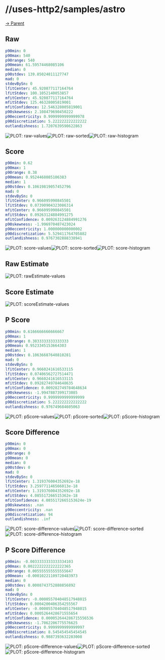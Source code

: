 
# //uses-http2/samples/astro

[→ Parent](../..)


## Raw


```yaml
p90min: 0
p90max: 540
p90range: 540
p90mean: 61.59574468085106
median: 0
p90stdev: 139.85024811127747
mad: 0
stdevBySn: 0
lfitCenter: 45.920877117164764
lfitStdev: 100.1052140053857
mfitCenter: 45.920877117164764
mfitStdev: 125.46328005819001
mfitConfidence: 12.546328005819001
p90skewness: 2.108479690450222
p90eccentricity: 0.9999999999999978
p90discretization: 5.222222222222222
outlandishness: 1.7207639590622863

```

![PLOT: raw-values](./raw/values.svg)![PLOT: raw-sorted](./raw/sorted.svg)![PLOT: raw-histogram](./raw/histogram.svg)
## Score


```yaml
p90min: 0.62
p90max: 1
p90range: 0.38
p90mean: 0.9524468085106383
median: 1
p90stdev: 0.10619819057452796
mad: 0
stdevBySn: 0
lfitCenter: 0.966095990845501
lfitStdev: 0.07390904323086314
mfitCenter: 0.966095990845501
mfitStdev: 0.09263124884991275
mfitConfidence: 0.009263124884991276
p90skewness: -1.996970487423024
p90eccentricity: 1.000000000000002
p90discretization: 5.529411764705882
outlandishness: 0.9767302888338941

```

![PLOT: score-values](./score/values.svg)![PLOT: score-sorted](./score/sorted.svg)![PLOT: score-histogram](./score/histogram.svg)
## Raw Estimate

![PLOT: rawEstimate-values](./rawEstimate/values.svg)
## Score Estimate

![PLOT: scoreEstimate-values](./scoreEstimate/values.svg)
## P Score


```yaml
p90min: 0.6166666666666667
p90max: 1
p90range: 0.3833333333333333
p90mean: 0.9523345153664303
median: 1
p90stdev: 0.10636687640810281
mad: 0
stdevBySn: 0
lfitCenter: 0.9660241616533115
lfitStdev: 0.07406562727514471
mfitCenter: 0.9660241616533115
mfitStdev: 0.09282749784648635
mfitConfidence: 0.009282749784648634
p90skewness: -1.9947887399173085
p90eccentricity: 0.9999999999999999
p90discretization: 5.222222222222222
outlandishness: 0.976749684605063

```

![PLOT: pScore-values](./pScore/values.svg)![PLOT: pScore-sorted](./pScore/sorted.svg)![PLOT: pScore-histogram](./pScore/histogram.svg)
## Score Difference


```yaml
p90min: 0
p90max: 0
p90range: 0
p90mean: 0
median: 0
p90stdev: 0
mad: 0
stdevBySn: 0
lfitCenter: 1.319376004352692e-18
lfitStdev: 3.259771146566013e-18
mfitCenter: 1.319376004352692e-18
mfitStdev: 4.085517266515362e-18
mfitConfidence: 4.0855172665153624e-19
p90skewness: .nan
p90eccentricity: .nan
p90discretization: 94
outlandishness: .inf

```

![PLOT: score-difference-values](./score-difference/values.svg)![PLOT: score-difference-sorted](./score-difference/sorted.svg)![PLOT: score-difference-histogram](./score-difference/histogram.svg)
## P Score Difference


```yaml
p90min: -0.0033333333333334103
p90max: 0.0022222222222222365
p90range: 0.005555555555555647
p90mean: -0.00010221109720483973
median: 0
p90stdev: 0.0008743752888856892
mad: 0
stdevBySn: 0
lfitCenter: -0.000055704048517948015
lfitStdev: 0.0004200406354255567
mfitCenter: -0.000055704048517948015
mfitStdev: 0.0005264428671555654
mfitConfidence: 0.000052644286715556536
p90skewness: -1.7062206775576625
p90eccentricity: 0.9999999999999997
p90discretization: 8.545454545454545
outlandishness: 0.9887393632283008

```

![PLOT: pScore-difference-values](./pScore-difference/values.svg)![PLOT: pScore-difference-sorted](./pScore-difference/sorted.svg)![PLOT: pScore-difference-histogram](./pScore-difference/histogram.svg)